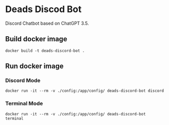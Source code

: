 # Deads Discod Bot

Discord Chatbot based on ChatGPT 3.5.


## Build docker image

```
docker build -t deads-discord-bot .
```

## Run docker image

### Discord Mode
```
docker run -it --rm -v ./config:/app/config/ deads-discord-bot discord
```

### Terminal Mode
```
docker run -it --rm -v ./config:/app/config/ deads-discord-bot terminal
```
